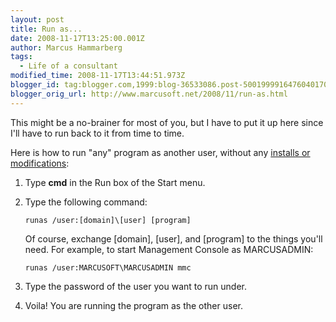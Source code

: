 ```yaml
---
layout: post
title: Run as...
date: 2008-11-17T13:25:00.001Z
author: Marcus Hammarberg
tags:
  - Life of a consultant
modified_time: 2008-11-17T13:44:51.973Z
blogger_id: tag:blogger.com,1999:blog-36533086.post-5001999916476040170
blogger_orig_url: http://www.marcusoft.net/2008/11/run-as.html
---
```


This might be a no-brainer for most of you, but I have to put it up here since I'll have to run back to it from time to time.

Here is how to run "any" program as another user, without any [installs or modifications](http://www.marcusoft.net/2008/08/run-as-for-msi-files.html):

1. Type **cmd** in the Run box of the Start menu.
2. Type the following command:

   ```text
   runas /user:[domain]\[user] [program]
   ```

   Of course, exchange [domain], [user], and [program] to the things you'll need. For example, to start Management Console as MARCUSADMIN:

   ```text
   runas /user:MARCUSOFT\MARCUSADMIN mmc
   ```

3. Type the password of the user you want to run under.
4. Voila! You are running the program as the other user.
